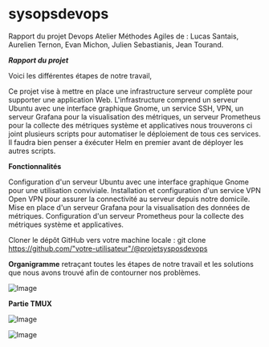 # sysopsdevops
Rapport du projet Devops Atelier Méthodes Agiles de : Lucas Santais, Aurelien Ternon, Evan Michon, Julien Sebastianis, Jean Tourand.

**_Rapport du projet_**
 

Voici les différentes étapes de notre travail,

Ce projet vise à mettre en place une infrastructure serveur complète pour supporter une application Web. L'infrastructure comprend un serveur Ubuntu avec une interface graphique Gnome, un service SSH, VPN, un serveur Grafana pour la visualisation des métriques, un serveur Prometheus pour la collecte des métriques système et applicatives
nous trouverons ci joint plusieurs scripts pour automatiser le déploiement de tous ces services. Il faudra bien penser a éxécuter Helm en premier avant de déployer les autres scripts.

**Fonctionnalités**

Configuration d'un serveur Ubuntu avec une interface graphique Gnome pour une utilisation conviviale.
Installation et configuration d'un service VPN Open VPN pour assurer la connectivité au serveur depuis notre domicile.
Mise en place d'un serveur Grafana pour la visualisation des données de métriques.
Configuration d'un serveur Prometheus pour la collecte des métriques système et applicatives.


Cloner le dépôt GitHub vers votre machine locale :
git clone https://github.com/"votre-utilisateur"/@projetsysposdevops

**Organigramme** retraçant toutes les étapes de notre travail et les solutions que nous avons trouvé afin de contourner nos problèmes.


![Image](https://github.com/users/lucassantais/projects/1/assets/154605249/73b90d6c-1538-4b99-8b47-d50ef073614e)



**Partie TMUX**



![Image](https://github.com/users/lucassantais/projects/1/assets/154605249/a29cdbb6-0b53-4de2-9214-b5bae88e993d)



![Image](https://github.com/users/lucassantais/projects/1/assets/154605249/b9eefef7-aa09-48cd-a68f-66975229e6ff)
